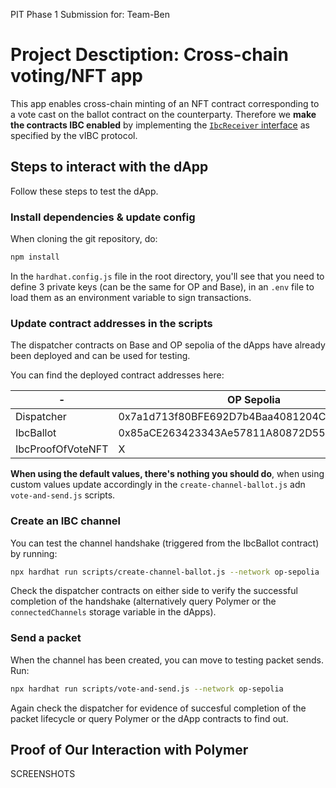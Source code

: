 PIT Phase 1 Submission for: Team-Ben

# Project Desctiption: Cross-chain voting/NFT app

This app enables cross-chain minting of an NFT contract corresponding to a vote cast on the ballot contract on the counterparty. Therefore we **make the contracts IBC enabled** by implementing the [`IbcReceiver` interface](https://github.com/open-ibc/vibc-core-smart-contracts/blob/main/contracts/IbcReceiver.sol) as specified by the vIBC protocol.

## Steps to interact with the dApp

Follow these steps to test the dApp.

### Install dependencies & update config

When cloning the git repository, do:
```bash
npm install
```

In the `hardhat.config.js` file in the root directory, you'll see that you need to define 3 private keys (can be the same for OP and Base), in an `.env` file to load them as an environment variable to sign transactions.

### Update contract addresses in the scripts

The dispatcher contracts on Base and OP sepolia of the dApps have already been deployed and can be used for testing.

You can find the deployed contract addresses here:

| - | OP Sepolia | Base Sepolia |
|-------------|-------------|-------------|
| Dispatcher | 0x7a1d713f80BFE692D7b4Baa4081204C49735441E | 0x749053bBFe3f607382Ac6909556c4d0e03D6eAF0 |
| IbcBallot | 0x85aCE263423343Ae57811A80872D55882E420366 | X |
| IbcProofOfVoteNFT | X | 0xA15c99eb3f52694bFfD57932dCa240552FCDCFfA |

**When using the default values, there's nothing you should do**, when using custom values update accordingly in the `create-channel-ballot.js` adn `vote-and-send.js` scripts.

### Create an IBC channel

You can test the channel handshake (triggered from the IbcBallot contract) by running:
```bash
npx hardhat run scripts/create-channel-ballot.js --network op-sepolia
```
Check the dispatcher contracts on either side to verify the successful completion of the handshake (alternatively query Polymer or the `connectedChannels` storage variable in the dApps).

### Send a packet

When the channel has been created, you can move to testing packet sends. Run:
```bash
npx hardhat run scripts/vote-and-send.js --network op-sepolia
```

Again check the dispatcher for evidence of succesful completion of the packet lifecycle or query Polymer or the dApp contracts to find out.


## Proof of Our Interaction with Polymer
  SCREENSHOTS
